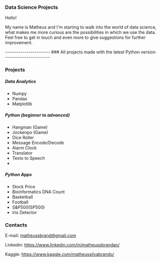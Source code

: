 ### Data Science Projects

Hello!

My name is Matheus and I'm starting to walk into the world of data science, what makes me more curious are the possibilities in which we use the data. Feel free to get in touch and even more to give suggestions for further improvement.

----------------------- ### All projects made with the latest Python version -----------------------

### Projects

##### Data Analytics
- Numpy
- Pandas
- Matplotlib

##### Python (beginner to advanced)
- Hangman (Game)
- Jockenpo (Game)
- Dice Roller
- Message Encode/Decode
- Alarm Clock
- Translator
- Texto to Speech
- 

##### Python Apps
- Stock Price
- Bioinformatics DNA Count 
- Basketball
- Football
- S&P500(SP500)
- Iris Detector



### Contacts

E-mail: matheussbrand@gmail.com

Linkedin: https://www.linkedin.com/in/matheussbrandao/

Kaggle: https://www.kaggle.com/matheussilvabrando/

